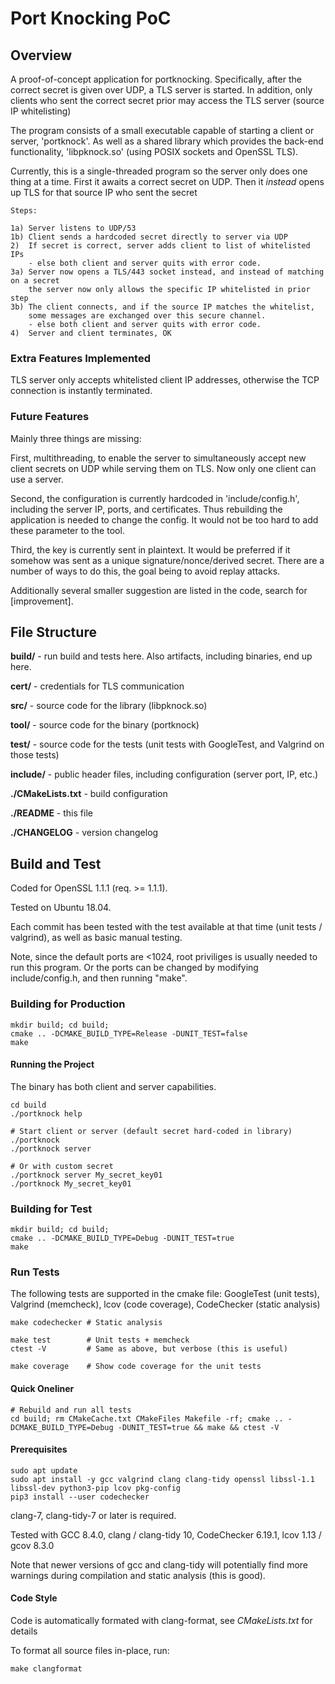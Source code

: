 # Port Knocking PoC

## Overview

A proof-of-concept application for portknocking.
Specifically, after the correct secret is given over UDP, a TLS server is started.
In addition, only clients who sent the correct secret prior may access the TLS server (source IP whitelisting)

The program consists of a small executable capable of starting a client or server, 'portknock'.
As well as a shared library which provides the back-end functionality, 'libpknock.so' (using POSIX sockets and OpenSSL TLS).

Currently, this is a single-threaded program so the server only does one thing at a time.
First it awaits a correct secret on UDP.
Then it _instead_ opens up TLS for that source IP who sent the secret


```
Steps:

1a) Server listens to UDP/53
1b) Client sends a hardcoded secret directly to server via UDP
2)  If secret is correct, server adds client to list of whitelisted IPs
    - else both client and server quits with error code.
3a) Server now opens a TLS/443 socket instead, and instead of matching on a secret
    the server now only allows the specific IP whitelisted in prior step
3b) The client connects, and if the source IP matches the whitelist,
    some messages are exchanged over this secure channel.
    - else both client and server quits with error code.
4)  Server and client terminates, OK

```

### Extra Features Implemented

TLS server only accepts whitelisted client IP addresses, otherwise the TCP connection is instantly terminated.

### Future Features

Mainly three things are missing:

First, multithreading, to enable the server to simultaneously accept new client secrets on UDP while
serving them on TLS. Now only one client can use a server.

Second, the configuration is currently hardcoded in 'include/config.h',
including the server IP, ports, and certificates. Thus rebuilding the application is needed to change the config.
It would not be too hard to add these parameter to the tool.

Third, the key is currently sent in plaintext.
It would be preferred if it somehow was sent as a unique signature/nonce/derived secret.
There are a number of ways to do this, the goal being to avoid replay attacks.


Additionally several smaller suggestion are listed in the code, search for [improvement].


## File Structure

__build/__ - run build and tests here. Also artifacts, including binaries, end up here.

__cert/__  - credentials for TLS communication

__src/__   - source code for the library (libpknock.so)

__tool/__  - source code for the binary  (portknock)

__test/__  - source code for the tests (unit tests with GoogleTest, and Valgrind on those tests)

__include/__ - public header files, including configuration (server port, IP, etc.)

__./CMakeLists.txt__ - build configuration

__./README__ - this file

__./CHANGELOG__ - version changelog


## Build and Test

Coded for OpenSSL 1.1.1 (req. >= 1.1.1).

Tested on Ubuntu 18.04.

Each commit has been tested with the test available at that time (unit tests / valgrind), as well as basic manual testing.

Note, since the default ports are <1024, root priviliges is usually needed to run this program.
Or the ports can be changed by modifying include/config.h, and then running "make".

### Building for Production

```
mkdir build; cd build;
cmake .. -DCMAKE_BUILD_TYPE=Release -DUNIT_TEST=false
make
```

#### Running the Project

The binary has both client and server capabilities.

```
cd build
./portknock help

# Start client or server (default secret hard-coded in library)
./portknock
./portknock server

# Or with custom secret
./portknock server My_secret_key01
./portknock My_secret_key01

```

### Building for Test

```
mkdir build; cd build;
cmake .. -DCMAKE_BUILD_TYPE=Debug -DUNIT_TEST=true
make
```

### Run Tests

The following tests are supported in the cmake file:
GoogleTest (unit tests), Valgrind (memcheck), lcov (code coverage), CodeChecker (static analysis)


```
make codechecker # Static analysis

make test        # Unit tests + memcheck
ctest -V         # Same as above, but verbose (this is useful)

make coverage    # Show code coverage for the unit tests
```

#### Quick Oneliner

```
# Rebuild and run all tests
cd build; rm CMakeCache.txt CMakeFiles Makefile -rf; cmake .. -DCMAKE_BUILD_TYPE=Debug -DUNIT_TEST=true && make && ctest -V
```

#### Prerequisites

```
sudo apt update
sudo apt install -y gcc valgrind clang clang-tidy openssl libssl-1.1 libssl-dev python3-pip lcov pkg-config
pip3 install --user codechecker
```

clang-7, clang-tidy-7 or later is required.

Tested with GCC 8.4.0, clang / clang-tidy 10, CodeChecker 6.19.1, lcov 1.13 / gcov 8.3.0

Note that newer versions of gcc and clang-tidy will potentially find more warnings during compilation and static analysis (this is good).


#### Code Style

Code is automatically formated with clang-format, see _CMakeLists.txt_ for details

To format all source files in-place, run:

```
make clangformat
```
